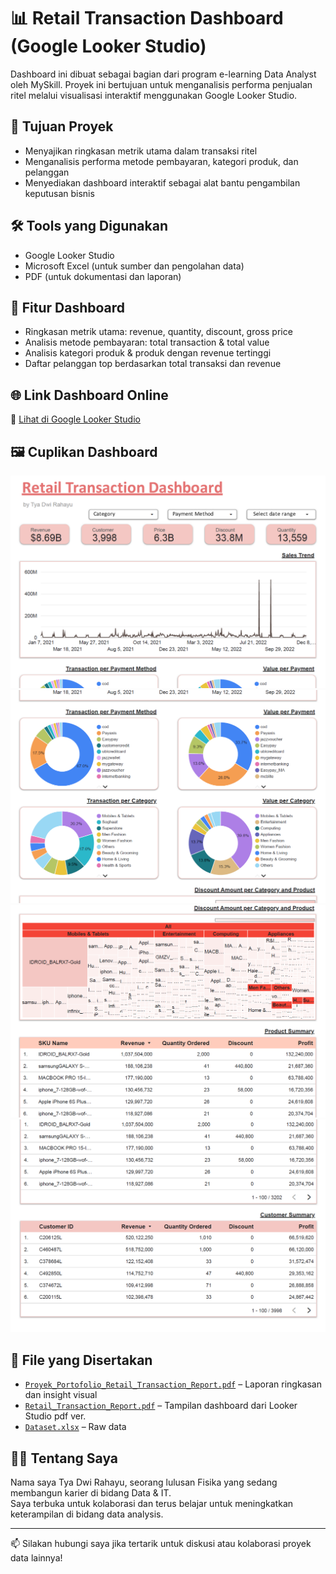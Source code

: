 # 📊 Retail Transaction Dashboard (Google Looker Studio)

Dashboard ini dibuat sebagai bagian dari program e-learning Data Analyst oleh MySkill. Proyek ini bertujuan untuk menganalisis performa penjualan ritel melalui visualisasi interaktif menggunakan Google Looker Studio.

## 🎯 Tujuan Proyek

- Menyajikan ringkasan metrik utama dalam transaksi ritel
- Menganalisis performa metode pembayaran, kategori produk, dan pelanggan
- Menyediakan dashboard interaktif sebagai alat bantu pengambilan keputusan bisnis

## 🛠 Tools yang Digunakan

- Google Looker Studio
- Microsoft Excel (untuk sumber dan pengolahan data)
- PDF (untuk dokumentasi dan laporan)

## 📌 Fitur Dashboard

- Ringkasan metrik utama: revenue, quantity, discount, gross price
- Analisis metode pembayaran: total transaction & total value
- Analisis kategori produk & produk dengan revenue tertinggi
- Daftar pelanggan top berdasarkan total transaksi dan revenue

## 🌐 Link Dashboard Online

🔗 [Lihat di Google Looker Studio](https://lookerstudio.google.com/reporting/14a9b945-1043-4e14-a4a6-60d55cee4b91)

## 🖼️ Cuplikan Dashboard
[![Screenshot 1](Screenshot1.png)](Screenshot1.png)
[![Screenshot 2](Screenshot2.png)](Screenshot2.png)
[![Screenshot 3](Screenshot3.png)](Screenshot3.png)
[![Screenshot 4](Screenshot4.png)](Screenshot4.png)

## 📄 File yang Disertakan

- [`Proyek_Portofolio_Retail_Transaction_Report.pdf`](Proyek_Portofolio_Retail_Transaction_Report.pdf) – Laporan ringkasan dan insight visual
- [`Retail_Transaction_Report.pdf`](Retail_Transaction_Report.pdf) – Tampilan dashboard dari Looker Studio pdf ver.
- [`Dataset.xlsx`](Dataset.xlsx) – Raw data

## 👩‍💻 Tentang Saya

Nama saya Tya Dwi Rahayu, seorang lulusan Fisika yang sedang membangun karier di bidang Data & IT.  
Saya terbuka untuk kolaborasi dan terus belajar untuk meningkatkan keterampilan di bidang data analysis.

---

📫 Silakan hubungi saya jika tertarik untuk diskusi atau kolaborasi proyek data lainnya!
